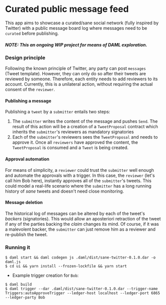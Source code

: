 # Curated public message feed
This app aims to showcase a curated/sane social network (fully inspired by Twitter) with a public
message board log where messages need to be `curated` before publishing.

##### NOTE: This an ongoing WIP project for means of DAML exploration.

### Design principle
Following the known principle of Twitter, any party can post `messages` (Tweet template). 
However, they can only do so after their tweets are reviewed by someone. Therefore, each entity needs to add reviewers to its account. 
Currently, this is a unilateral action, without requiring the actual consent of the `reviewer`.

#### Publishing a message
Publishing a `tweet` by a `submitter` entails two steps:
1. The `submitter` writes the content of the message and pushes `Send`. 
The result of this action will be a creation of a `TweetProposal` contract which inherits the `submitter`'s reviewers as mandatory signatories
2. Each of the `submitter`'s reviewers sees the `TweetProposal` and needs to approve it.
Once all `reviewers` have approved the content, the `TweetProposal` is consumed and a `Tweet` is being created.

#### Approval automation
For means of simplicity, a `reviewer` could trust the `submitter` well enough and automate the approvals with a trigger.
In this case, the `reviewer` (let's call him Bob here), instantly approves all of the `submitter`'s tweets.
This could model a real-life scenario where the `submitter` has a long running history of _sane_ tweets and doesn't need close monitoring.

#### Message deletion
The historical log of messages can be altered by each of the tweet's _backers_ (signatories).
This would allow an aposteriori retraction of the tweet if any of the parties backing the _claim_ changes its mind.
Of course, if it was a malevolent backer, the `submitter` can just remove him as a reviewer and re-publish the tweet.

### Running it
```
$ daml start && daml codegen js .daml/dist/sane-twitter-0.1.0.dar -o daml.js
$ cd ui && yarn install --frozen-lockfile && yarn start
```

* Example trigger creation for `Bob`:
```
$ daml build
$ daml trigger --dar .daml/dist/sane-twitter-0.1.0.dar --trigger-name Triggers:autoApproveTrigger --ledger-host localhost --ledger-port 6865 --ledger-party Bob
```